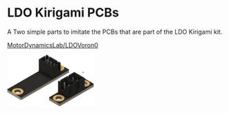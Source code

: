 # LDO Kirigami PCBs

A Two simple parts to imitate the PCBs that are part of the LDO Kirigami kit. 

[MotorDynamicsLab/LDOVoron0](https://github.com/MotorDynamicsLab/LDOVoron0/tree/v02/STLs/Kirigami)

<img src="ldo_kirigami_pcbs.png" width="200">